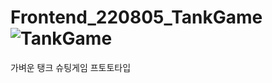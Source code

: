 # Frontend_220805_TankGame![TankGame](https://user-images.githubusercontent.com/104833740/183022683-baafaf3d-6fba-416c-a8ca-d1cb4a7fd1d3.png)
가벼운 탱크 슈팅게임 프토토타입
